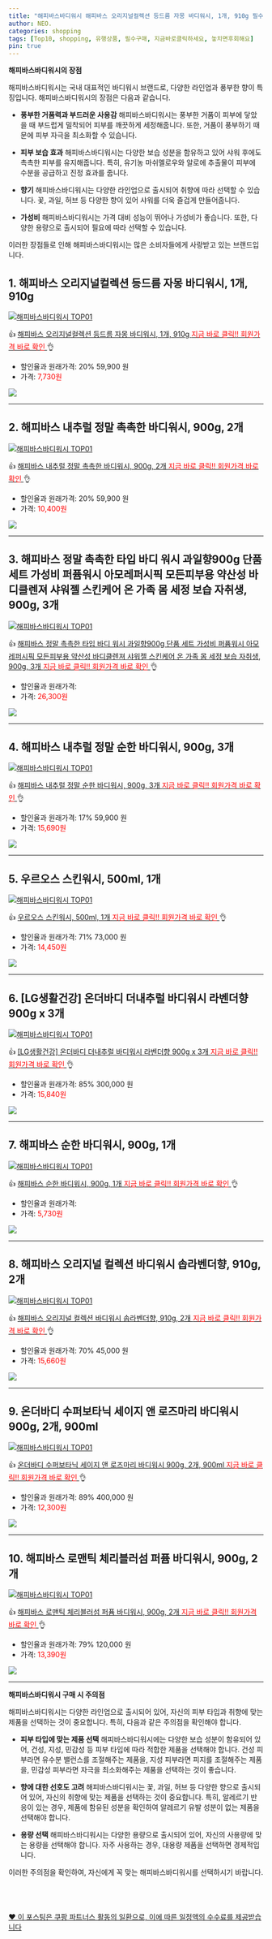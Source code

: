 ```yaml
---
title: "해피바스바디워시 해피바스 오리지널컬렉션 등드름 자몽 바디워시, 1개, 910g 필수 필요 추천 제품 비교 최저 가격 비교 장점 구매 후기 구매평"
author: NEO.
categories: shopping
tags: [Top10, shopping, 유행상품, 필수구매, 지금바로클릭하세요, 놓치면후회해요]
pin: true
---
```

**해피바스바디워시의 장점**

해피바스바디워시는 국내 대표적인 바디워시 브랜드로, 다양한 라인업과 풍부한 향이 특징입니다. 해피바스바디워시의 장점은 다음과 같습니다.

* **풍부한 거품력과 부드러운 사용감**
해피바스바디워시는 풍부한 거품이 피부에 닿았을 때 부드럽게 밀착되어 피부를 깨끗하게 세정해줍니다. 또한, 거품이 풍부하기 때문에 피부 자극을 최소화할 수 있습니다.

* **피부 보습 효과**
해피바스바디워시는 다양한 보습 성분을 함유하고 있어 샤워 후에도 촉촉한 피부를 유지해줍니다. 특히, 유기농 마쉬멜로우와 알로에 추출물이 피부에 수분을 공급하고 진정 효과를 줍니다.

* **향기**
해피바스바디워시는 다양한 라인업으로 출시되어 취향에 따라 선택할 수 있습니다. 꽃, 과일, 허브 등 다양한 향이 있어 샤워를 더욱 즐겁게 만들어줍니다.

* **가성비**
해피바스바디워시는 가격 대비 성능이 뛰어나 가성비가 좋습니다. 또한, 다양한 용량으로 출시되어 필요에 따라 선택할 수 있습니다.

이러한 장점들로 인해 해피바스바디워시는 많은 소비자들에게 사랑받고 있는 브랜드입니다.

   

## 1. 해피바스 오리지널컬렉션 등드름 자몽 바디워시, 1개, 910g

[![해피바스바디워시 TOP01](https://thumbnail7.coupangcdn.com/thumbnails/remote/490x490ex/image/retail/images/721466810230422-d8e2c2ef-cceb-4f49-bd3c-e902634b65be.jpg)](https://link.coupang.com/re/AFFSDP?lptag=AF3617701&subid=GithubCoopas&pageKey=6511888487&traceid=V0-153&itemId=14387059997&vendorItemId=81631343027)


👍 [해피바스 오리지널컬렉션 등드름 자몽 바디워시, 1개, 910g <font color=red> 지금 바로 클릭!! 회원가격 바로 확인 </font> ](https://link.coupang.com/re/AFFSDP?lptag=AF3617701&subid=GithubCoopas&pageKey=6511888487&traceid=V0-153&itemId=14387059997&vendorItemId=81631343027) 👌 


- 할인율과 원래가격: 20%  59,900   원
- 가격: <span style='color:red'>7,730원</span>

[![](/discount_price.png)](https://link.coupang.com/re/AFFSDP?lptag=AF3617701&subid=GithubCoopas&pageKey=6511888487&traceid=V0-153&itemId=14387059997&vendorItemId=81631343027)

---


   

## 2. 해피바스 내추럴 정말 촉촉한 바디워시, 900g, 2개

[![해피바스바디워시 TOP01](https://thumbnail9.coupangcdn.com/thumbnails/remote/490x490ex/image/retail/images/0b726479-68c3-4975-9b3f-43f3f73865873877225627147040869.png)](https://link.coupang.com/re/AFFSDP?lptag=AF3617701&subid=GithubCoopas&pageKey=7025122240&traceid=V0-153&itemId=18037784207&vendorItemId=85192169535)


👍 [해피바스 내추럴 정말 촉촉한 바디워시, 900g, 2개 <font color=red> 지금 바로 클릭!! 회원가격 바로 확인 </font> ](https://link.coupang.com/re/AFFSDP?lptag=AF3617701&subid=GithubCoopas&pageKey=7025122240&traceid=V0-153&itemId=18037784207&vendorItemId=85192169535) 👌 


- 할인율과 원래가격: 20%  59,900   원
- 가격: <span style='color:red'>10,400원</span>

[![](/discount_price.png)](https://link.coupang.com/re/AFFSDP?lptag=AF3617701&subid=GithubCoopas&pageKey=7025122240&traceid=V0-153&itemId=18037784207&vendorItemId=85192169535)

---


   

## 3. 해피바스 정말 촉촉한 타입 바디 워시 과일향900g 단품 세트 가성비 퍼퓸워시 아모레퍼시픽 모든피부용 약산성 바디클렌져 샤워젤 스킨케어 온 가족 몸 세정 보습 자취생, 900g, 3개

[![해피바스바디워시 TOP01](https://thumbnail7.coupangcdn.com/thumbnails/remote/490x490ex/image/vendor_inventory/d6d2/c9a4ac882f8850e3235f86e5a985a66feb3a587994a4ed58fffa781a7ef2.jpg)](https://link.coupang.com/re/AFFSDP?lptag=AF3617701&subid=GithubCoopas&pageKey=7663140162&traceid=V0-153&itemId=20421142756&vendorItemId=84315979949)


👍 [해피바스 정말 촉촉한 타입 바디 워시 과일향900g 단품 세트 가성비 퍼퓸워시 아모레퍼시픽 모든피부용 약산성 바디클렌져 샤워젤 스킨케어 온 가족 몸 세정 보습 자취생, 900g, 3개 <font color=red> 지금 바로 클릭!! 회원가격 바로 확인 </font> ](https://link.coupang.com/re/AFFSDP?lptag=AF3617701&subid=GithubCoopas&pageKey=7663140162&traceid=V0-153&itemId=20421142756&vendorItemId=84315979949) 👌 


- 할인율과 원래가격: 
- 가격: <span style='color:red'>26,300원</span>

[![](/discount_price.png)](https://link.coupang.com/re/AFFSDP?lptag=AF3617701&subid=GithubCoopas&pageKey=7663140162&traceid=V0-153&itemId=20421142756&vendorItemId=84315979949)

---


   

## 4. 해피바스 내추럴 정말 순한 바디워시, 900g, 3개

[![해피바스바디워시 TOP01](https://thumbnail8.coupangcdn.com/thumbnails/remote/490x490ex/image/retail/images/856cdea8-3be2-4ab8-a8fe-47c308c2e9c95130415415674442336.png)](https://link.coupang.com/re/AFFSDP?lptag=AF3617701&subid=GithubCoopas&pageKey=7646136064&traceid=V0-153&itemId=20330917403&vendorItemId=85191985783)


👍 [해피바스 내추럴 정말 순한 바디워시, 900g, 3개 <font color=red> 지금 바로 클릭!! 회원가격 바로 확인 </font> ](https://link.coupang.com/re/AFFSDP?lptag=AF3617701&subid=GithubCoopas&pageKey=7646136064&traceid=V0-153&itemId=20330917403&vendorItemId=85191985783) 👌 


- 할인율과 원래가격: 17%  59,900   원
- 가격: <span style='color:red'>15,690원</span>

[![](/discount_price.png)](https://link.coupang.com/re/AFFSDP?lptag=AF3617701&subid=GithubCoopas&pageKey=7646136064&traceid=V0-153&itemId=20330917403&vendorItemId=85191985783)

---


   

## 5. 우르오스 스킨워시, 500ml, 1개

[![해피바스바디워시 TOP01](https://thumbnail8.coupangcdn.com/thumbnails/remote/490x490ex/image/vendor_inventory/c4ae/7fca8a63958c39dddeecd1d2c41a8713836f4103a86312efb5d13da9170f.jpg)](https://link.coupang.com/re/AFFSDP?lptag=AF3617701&subid=GithubCoopas&pageKey=7502938540&traceid=V0-153&itemId=19249393791&vendorItemId=87160165190)


👍 [우르오스 스킨워시, 500ml, 1개 <font color=red> 지금 바로 클릭!! 회원가격 바로 확인 </font> ](https://link.coupang.com/re/AFFSDP?lptag=AF3617701&subid=GithubCoopas&pageKey=7502938540&traceid=V0-153&itemId=19249393791&vendorItemId=87160165190) 👌 


- 할인율과 원래가격: 71%  73,000   원
- 가격: <span style='color:red'>14,450원</span>

[![](/discount_price.png)](https://link.coupang.com/re/AFFSDP?lptag=AF3617701&subid=GithubCoopas&pageKey=7502938540&traceid=V0-153&itemId=19249393791&vendorItemId=87160165190)

---


   

## 6. [LG생활건강] 온더바디 더내추럴 바디워시 라벤더향 900g x 3개

[![해피바스바디워시 TOP01](https://thumbnail7.coupangcdn.com/thumbnails/remote/490x490ex/image/vendor_inventory/3572/3390f02e88e948a1e67ce6b6887ccb6ed0191619e24648ba8e8653e139ea.jpg)](https://link.coupang.com/re/AFFSDP?lptag=AF3617701&subid=GithubCoopas&pageKey=6805406153&traceid=V0-153&itemId=18852731191&vendorItemId=85981984830)


👍 [[LG생활건강] 온더바디 더내추럴 바디워시 라벤더향 900g x 3개 <font color=red> 지금 바로 클릭!! 회원가격 바로 확인 </font> ](https://link.coupang.com/re/AFFSDP?lptag=AF3617701&subid=GithubCoopas&pageKey=6805406153&traceid=V0-153&itemId=18852731191&vendorItemId=85981984830) 👌 


- 할인율과 원래가격: 85%  300,000   원
- 가격: <span style='color:red'>15,840원</span>

[![](/discount_price.png)](https://link.coupang.com/re/AFFSDP?lptag=AF3617701&subid=GithubCoopas&pageKey=6805406153&traceid=V0-153&itemId=18852731191&vendorItemId=85981984830)

---


   

## 7. 해피바스 순한 바디워시, 900g, 1개

[![해피바스바디워시 TOP01](https://thumbnail8.coupangcdn.com/thumbnails/remote/490x490ex/image/retail/images/2022/12/27/11/9/3b9a74d5-9d5e-4e58-8213-f78559cf7b58.jpg)](https://link.coupang.com/re/AFFSDP?lptag=AF3617701&subid=GithubCoopas&pageKey=7025121793&traceid=V0-153&itemId=17317412031&vendorItemId=84488173876)


👍 [해피바스 순한 바디워시, 900g, 1개 <font color=red> 지금 바로 클릭!! 회원가격 바로 확인 </font> ](https://link.coupang.com/re/AFFSDP?lptag=AF3617701&subid=GithubCoopas&pageKey=7025121793&traceid=V0-153&itemId=17317412031&vendorItemId=84488173876) 👌 


- 할인율과 원래가격: 
- 가격: <span style='color:red'>5,730원</span>

[![](/discount_price.png)](https://link.coupang.com/re/AFFSDP?lptag=AF3617701&subid=GithubCoopas&pageKey=7025121793&traceid=V0-153&itemId=17317412031&vendorItemId=84488173876)

---


   

## 8. 해피바스 오리지널 컬렉션 바디워시 솝라벤더향, 910g, 2개

[![해피바스바디워시 TOP01](https://thumbnail9.coupangcdn.com/thumbnails/remote/490x490ex/image/retail/images/1929472589001052-ded61a1e-85af-4811-8a28-d37454355eca.jpg)](https://link.coupang.com/re/AFFSDP?lptag=AF3617701&subid=GithubCoopas&pageKey=6413465448&traceid=V0-153&itemId=18626984241&vendorItemId=85762357131)


👍 [해피바스 오리지널 컬렉션 바디워시 솝라벤더향, 910g, 2개 <font color=red> 지금 바로 클릭!! 회원가격 바로 확인 </font> ](https://link.coupang.com/re/AFFSDP?lptag=AF3617701&subid=GithubCoopas&pageKey=6413465448&traceid=V0-153&itemId=18626984241&vendorItemId=85762357131) 👌 


- 할인율과 원래가격: 70%  45,000   원
- 가격: <span style='color:red'>15,660원</span>

[![](/discount_price.png)](https://link.coupang.com/re/AFFSDP?lptag=AF3617701&subid=GithubCoopas&pageKey=6413465448&traceid=V0-153&itemId=18626984241&vendorItemId=85762357131)

---


   

## 9. 온더바디 수퍼보타닉 세이지 앤 로즈마리 바디워시 900g, 2개, 900ml

[![해피바스바디워시 TOP01](https://thumbnail10.coupangcdn.com/thumbnails/remote/490x490ex/image/vendor_inventory/7532/73640c16c492c709241171ee4866a24617b3ac7ad17ee62894ee062e868b.jpg)](https://link.coupang.com/re/AFFSDP?lptag=AF3617701&subid=GithubCoopas&pageKey=7361102293&traceid=V0-153&itemId=8836585395&vendorItemId=85982040922)


👍 [온더바디 수퍼보타닉 세이지 앤 로즈마리 바디워시 900g, 2개, 900ml <font color=red> 지금 바로 클릭!! 회원가격 바로 확인 </font> ](https://link.coupang.com/re/AFFSDP?lptag=AF3617701&subid=GithubCoopas&pageKey=7361102293&traceid=V0-153&itemId=8836585395&vendorItemId=85982040922) 👌 


- 할인율과 원래가격: 89%  400,000   원
- 가격: <span style='color:red'>12,300원</span>

[![](/discount_price.png)](https://link.coupang.com/re/AFFSDP?lptag=AF3617701&subid=GithubCoopas&pageKey=7361102293&traceid=V0-153&itemId=8836585395&vendorItemId=85982040922)

---


   

## 10. 해피바스 로맨틱 체리블러섬 퍼퓸 바디워시, 900g, 2개

[![해피바스바디워시 TOP01](https://thumbnail6.coupangcdn.com/thumbnails/remote/490x490ex/image/vendor_inventory/c128/d6730a73ab773999c5c3eb1b18497444c121a3e678ae85aff7bb28c03e57.jpg)](https://link.coupang.com/re/AFFSDP?lptag=AF3617701&subid=GithubCoopas&pageKey=6147372120&traceid=V0-153&itemId=16076292141&vendorItemId=86882246362)


👍 [해피바스 로맨틱 체리블러섬 퍼퓸 바디워시, 900g, 2개 <font color=red> 지금 바로 클릭!! 회원가격 바로 확인 </font> ](https://link.coupang.com/re/AFFSDP?lptag=AF3617701&subid=GithubCoopas&pageKey=6147372120&traceid=V0-153&itemId=16076292141&vendorItemId=86882246362) 👌 


- 할인율과 원래가격: 79%  120,000   원
- 가격: <span style='color:red'>13,390원</span>

[![](/discount_price.png)](https://link.coupang.com/re/AFFSDP?lptag=AF3617701&subid=GithubCoopas&pageKey=6147372120&traceid=V0-153&itemId=16076292141&vendorItemId=86882246362)

---
**해피바스바디워시 구매 시 주의점**

해피바스바디워시는 다양한 라인업으로 출시되어 있어, 자신의 피부 타입과 취향에 맞는 제품을 선택하는 것이 중요합니다. 특히, 다음과 같은 주의점을 확인해야 합니다.

* **피부 타입에 맞는 제품 선택**
해피바스바디워시에는 다양한 보습 성분이 함유되어 있어, 건성, 지성, 민감성 등 피부 타입에 따라 적합한 제품을 선택해야 합니다. 건성 피부라면 유수분 밸런스를 조절해주는 제품을, 지성 피부라면 피지를 조절해주는 제품을, 민감성 피부라면 자극을 최소화해주는 제품을 선택하는 것이 좋습니다.

* **향에 대한 선호도 고려**
해피바스바디워시는 꽃, 과일, 허브 등 다양한 향으로 출시되어 있어, 자신의 취향에 맞는 제품을 선택하는 것이 중요합니다. 특히, 알레르기 반응이 있는 경우, 제품에 함유된 성분을 확인하여 알레르기 유발 성분이 없는 제품을 선택해야 합니다.

* **용량 선택**
해피바스바디워시는 다양한 용량으로 출시되어 있어, 자신의 사용량에 맞는 용량을 선택해야 합니다. 자주 사용하는 경우, 대용량 제품을 선택하면 경제적입니다.

이러한 주의점을 확인하여, 자신에게 꼭 맞는 해피바스바디워시를 선택하시기 바랍니다.<br><br><br><br><br> [ ❤  이 포스팅은 쿠팡 파트너스 활동의 일환으로, 이에 따른 일정액의 수수료를 제공받습니다](https://link.coupang.com/a/bcEFyh)